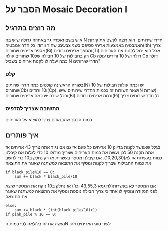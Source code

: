 # הסבר על Mosaic Decoration I
## מה רוצים בתרגיל
איש בשם זאפריי גר באחוזה גדולה שיש בה N  חדרי שירותים.
הוא רוצה לקשט את קירות האמבטיה באמצעות אריחי פסיפס בשני צבעים: שחור וורוד.
כל חדר אמבטיה(Ith) צריך מספר אריחים שחורים(Bi) ומספר אריחים ורודים(Ti)
אבל הוא יכול לקנות את האריחים רק בחבילות של 10
חבילה של10 שחורים עולה Cb דולר ושל 10 ורודים עולה Cp דולר
כמה יעלה לו לקנות אריחים בשביל N חדרי שירותים?

### קלט
בשורה הראשונה קולטים כמה חדרי שרותים(N) יש וכמה עולות חבילות של 10 שחורים(Cb) ו10 ורודים(Cp).
שאר השורות זה ככמות החדרי שירותים שיש(N שורות) ובכל שורה יש כמה אריחים שחורים(Bi) וכמה אריחים ורודים(Pi) כל חדר שירותים צריך

### התשובה שצריך להדפיס
כמות הכסך שהבנאדם צריך להוציא על האריחים


## איך פותרים
בגלל שאפשר לקנות בדיוק 10 אריחים כל פעם אז גם אם נגיד אתה צריך 43 אריחים אז אתה תקנה 50
לכן נעשה את כמות האריחים שצריך מודולו 10 כדי לגלות אם קיבלנו כמות בעשרות או לא(10,20,30).
אם קיבלנו מספר בעשרות אז רק נחלק ב10 כדי לחשב את כמות החבילות שצריך לקנות ונוסיף את התוצאה למשתנה שאוגר את התוצאה
```
if black_pile%10 == 0:
    sum += black * black_pile/10
```
 אם המספר לא בעשרות(לדוגמא 43,55,3 וכו') אז נחלק ב10 ניקח את המספר שיצא לפני הנקודה ונוסיף לו אחד כי צריך חבילה נוספת ונוסיף את התוצאה למשתנה שאוגר את התוצאה
```
else:
    sum += black * (int(black_pile/10)+1)
if pink_pile % 10 == 0:
```
נעשה את זה בלולאה לפי כמות הN לשני סוגי האריחים וזהו
